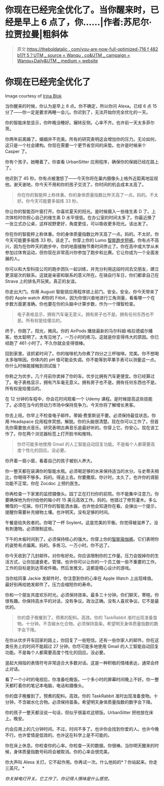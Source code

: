 # 你现在已经完全优化了。当你醒来时，已经是早上 6 点了，你……|作者:苏尼尔·拉贾拉曼|粗斜体

> 原文:[https://theboldatalic . com/you-are-now-full-optimized-716 f 482 b17f 5？UTM _ source = Wanqu . co&UTM _ campaign = Wanqu+Daily&UTM _ medium = website](https://thebolditalic.com/you-are-now-fully-optimized-716f482b17f5?utm_source=wanqu.co&utm_campaign=Wanqu+Daily&utm_medium=website)

# 你现在已经完全优化了



Image courtesy of [Irina Blok](http://www.irinablok.com/)



当你醒来的时候，你认为是早上 6 点。你不确定，所以你问 Alexa。已经 6 点 15 分了——你一定是要求再睡一会儿。你迟到了，无法开始你完全优化的一天。



你的智能床垫显示，你昨晚没睡好。辗转反侧。心率不齐。也许前一天太多菲尔茨。

你两年前离婚了。婚姻并不完美。所有的研究表明这会增加你的压力。无论如何，这只是一个社会建构。你现在需要一个更节省空间的床垫。也许是时候来个 Casper 了。

你有个孩子。她睡着了。你查看 UrbanSitter 应用程序，确保你的保姆已经在路上了。

他迟到了 45 秒。你有点被激怒了——今天你将在巢内摄像头上格外近距离地监视他。谢天谢地，你今天不用和你的孩子交流了。你时间的机会成本太高了。

> 你在你的智能秤上称体重。你的身体质量指数比昨天高了一点。妈的。不太好。你今天可能要多锻炼 33 秒。

你让你的智能百叶窗打开。你喜欢夏天的阳光。是时候摄入一些维生素 D 了。上次体检时你担心自己的维生素 D 水平很低。在办公室的时间太多了。你最近换了一张立式办公桌，这样视野更好，角度更佳，可以吸收更多阳光。该出发了。

你在你的智能秤上称体重。你的身体质量指数比昨天高了一点。妈的。不太好。你今天可能要多锻炼 33 秒。该走了。你穿上你的 Lumo [智能跑步短裤](http://www.lumobodytech.com/lumo-run/?utm_expid=70259375-66.j4wNhPFzRhmuOv-u2ns2Xg.0)。你有点不高兴，因为在你昨天的跑步中，你的地面接触节奏时间停止了。你在高中或大学从未参加过体育运动，但你现在非常高兴你参加了跑步和比赛。它让你成为一个全面发展的人。

你可以和大型科技公司的跑步团队一起训练，并充分利用这段时间去交朋友，建立更深层次的联系。这就是亲密和联系的意义所在。在骑自行车日，你们都拿自己在 Strava 上的排名开玩笑。真正的友谊。

你走出大门。你用 August 智能锁应用程序锁上前门。安全。安全。你今天带来了你的 Apple watch *和*你的 Fitbit，因为你很兴奋地进行三角测量，看看哪一个在步数方面更准确。你也要在你的头脑中计算步数，作为一个理智检查。

> 电子表格显示，拥有汽车毫无意义。拥有房子也不是。拥有任何东西也不是。所有权是给傻瓜的。

终于，你跑了。阳光，微风。你的 AirPods 播放最新的马尔科姆·格拉德威尔播客。他太聪明了。太有见地了。一万小时的练习。这就是你变得伟大的原因。你已经跑了 461 小时了。不久你就会变得很棒。

回到家里。该抓紧时间了。你的咖啡机为你煮了四分之三杯咖啡。完美。你不想喝太多咖啡因。你体内的 pH 值可能会失调。你不能等到苹果手表可以测量这一点。你什么时候能接触到测试版？

你称之为优步。几个月前你卖掉了你的车。优步比拥有汽车更便宜。你已经算过了。电子表格显示，拥有汽车毫无意义。拥有房子也不是。拥有任何东西也不是。所有权是给傻瓜的。

在 12 分钟的车程中，你会花时间观看一个 Udemy 课程。是时候提高这些技能了。必须在当今的劳动力市场中保持竞争力。今天你将了解增长黑客。

你去上班。你早上不检查电子邮件。蒂姆·费里斯说不要。必须保持最佳状态。你用 Headspace 应用程序冥想。解脱。你的头脑很清楚。现在你可以工作了。但首先你需要放点音乐。研究表明古典音乐是最好听的。你穿上它。你安心。现在该工作了。你在两个浏览器标签上打开脸书和推特。

> 你尽可能多地使用 Gmail 的人工智能自动回复功能。不是每个人都需要高度个性化的回应。没必要。

你开着一扇小窗，看着自己的孩子被别人养大。

你一整天都在装满你的智能水瓶。必须喝足够的水来保持适当的水分。与史蒂夫相比，你喝得不够多。妈的。得追上去。你要撒尿。你计时。太久了。也许你的肾脏功能不正常。你在 Zocdoc 上预约医生。

你再检查一下家里的监控摄像头。园丁正在打扫你的前院。你不能集中注意力。你要确保他为你付给他的每小时 15 美元高效工作。妈的。他错过了修剪灌木。多么懒惰的一坨屎。你打开你的智能洒水器。也许他会知道你在看。会弹出一个提示，提醒你需要补充植物土壤。也许明天。没有足够的时间。

午餐是给失败者的。你喝了一杯 Soylent。这是完美的平衡。你觉得被滋养了。没有刺激物。必须限制这些。

下午的木板时间到了。必须保持核心的强大。你穿上你的[智能瑜伽裤](http://mashable.com/2016/01/20/smart-yoga-pants/)。它们表明你的姿势有点偏离。妈的。多练习。一万小时。你不远了。

你今天收到了几封邮件。对你有好处。你应该限制你的工作量。压力会毁掉你的生活方式，让你加速衰老。管理。也许你可以让你的一个员工做一些不重要的工作。工作的目标是到达零收件箱。然后发推文。这都是精心设计的游戏。

当你给同事 Jackie 发邮件时，你注意到你的心率在 Apple Watch 上出现峰值。最好别再给她发邮件了。压力会缩短你的寿命。

你和一个朋友共度欢乐时光。必须保持效率。最多三十分钟。你们聊天，寒暄。你很有趣。你保持高水平的对话，没有争议。政治正确。没有人喜欢争议。它不是最优的。

> 你的盘子晚餐到了。预煮的配料。高效。你的 TaskRabbit 准时出现准备食物。十分钟。不含碳水化合物。必须保持苗条。希望明天身体质量指数的数字会下降。

在你从优步开车回家的路上，你回复了一些短信。还有一些你家人的邮件。你在这类任务上的时间不能超过 27 分钟。你尽可能多地使用 Gmail 的人工智能自动回复功能。不是每个人都需要高度个性化的回应。没必要。

竖起大拇指的表情符号非常适合大多数对话。这是一种积极的情绪表达，通常会终止对话。

看了一个小时的电视后，你准备吃晚饭。一个多小时的屏幕时间晚上不好。你一整天都盯着你的笔记本电脑，电话和摄像头。

你的盘子晚餐到了。预煮的配料。高效。你的 TaskRabbit 准时出现准备食物。十分钟。不含碳水化合物。必须保持苗条。希望明天身体质量指数的数字会下降。

你的孩子一整天都没说一句话，但似乎很喜欢这顿饭。UrbanSitter 把他放在床上。晚安。

约会应用上的几分钟时间。不过，时间不多了。也许你会找到你爱的人。也许今晚不行。也许爱情是低效的。也许这在科学上是不可能的。

你在床上休息。你检查你的心率。你检查一天的数据。你很棒。当你明天醒来的时候，身体质量指数号码将会被取消。你的心率会很完美。

你大声叫 Alexa 关灯。它不起作用。你再试一次。什么他妈的*？你站起来。你走三英尺。*

*你关掉电灯开关。它工作了。你记得人情味是什么感觉。*

